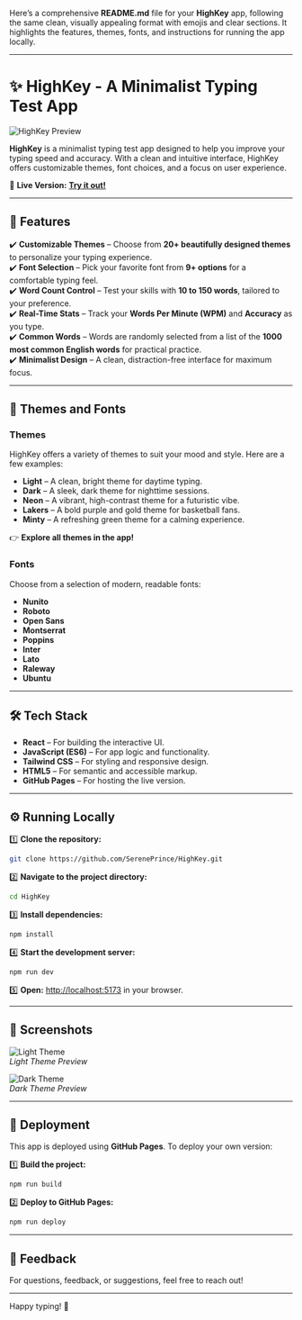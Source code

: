 Here’s a comprehensive **README.md** file for your **HighKey** app, following the same clean, visually appealing format with emojis and clear sections. It highlights the features, themes, fonts, and instructions for running the app locally.

---

# ✨ **HighKey - A Minimalist Typing Test App**

![HighKey Preview](https://sereneprince.github.io/HighKey/HighKeyThumbnail.png)

**HighKey** is a minimalist typing test app designed to help you improve your typing speed and accuracy. With a clean and intuitive interface, HighKey offers customizable themes, font choices, and a focus on user experience.

🚀 **Live Version:** [**Try it out!**](https://sereneprince.github.io/HighKey/)

---

## 🎯 **Features**

✔️ **Customizable Themes** – Choose from **20+ beautifully designed themes** to personalize your typing experience.  
✔️ **Font Selection** – Pick your favorite font from **9+ options** for a comfortable typing feel.  
✔️ **Word Count Control** – Test your skills with **10 to 150 words**, tailored to your preference.  
✔️ **Real-Time Stats** – Track your **Words Per Minute (WPM)** and **Accuracy** as you type.  
✔️ **Common Words** – Words are randomly selected from a list of the **1000 most common English words** for practical practice.  
✔️ **Minimalist Design** – A clean, distraction-free interface for maximum focus.

---

## 🎨 **Themes and Fonts**

### **Themes**

HighKey offers a variety of themes to suit your mood and style. Here are a few examples:

- **Light** – A clean, bright theme for daytime typing.
- **Dark** – A sleek, dark theme for nighttime sessions.
- **Neon** – A vibrant, high-contrast theme for a futuristic vibe.
- **Lakers** – A bold purple and gold theme for basketball fans.
- **Minty** – A refreshing green theme for a calming experience.

👉 **Explore all themes in the app!**

### **Fonts**

Choose from a selection of modern, readable fonts:

- **Nunito**
- **Roboto**
- **Open Sans**
- **Montserrat**
- **Poppins**
- **Inter**
- **Lato**
- **Raleway**
- **Ubuntu**

---

## 🛠️ **Tech Stack**

- **React** – For building the interactive UI.
- **JavaScript (ES6)** – For app logic and functionality.
- **Tailwind CSS** – For styling and responsive design.
- **HTML5** – For semantic and accessible markup.
- **GitHub Pages** – For hosting the live version.

---

## ⚙️ **Running Locally**

1️⃣ **Clone the repository:**

```bash
git clone https://github.com/SerenePrince/HighKey.git
```

2️⃣ **Navigate to the project directory:**

```bash
cd HighKey
```

3️⃣ **Install dependencies:**

```bash
npm install
```

4️⃣ **Start the development server:**

```bash
npm run dev
```

5️⃣ **Open:** [http://localhost:5173](http://localhost:5173) in your browser.

---

## 📸 **Screenshots**

![Light Theme](https://via.placeholder.com/600x400.png?text=Light+Theme+Preview)  
_Light Theme Preview_

![Dark Theme](https://via.placeholder.com/600x400.png?text=Dark+Theme+Preview)  
_Dark Theme Preview_

---

## 🚀 **Deployment**

This app is deployed using **GitHub Pages**. To deploy your own version:

1️⃣ **Build the project:**

```bash
npm run build
```

2️⃣ **Deploy to GitHub Pages:**

```bash
npm run deploy
```

---

## 📝 **Feedback**

For questions, feedback, or suggestions, feel free to reach out!

---

Happy typing! 🎉
